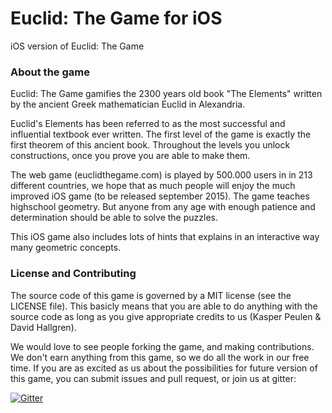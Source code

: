 Euclid: The Game for iOS
===========

iOS version of Euclid: The Game

### About the game

Euclid: The Game gamifies the 2300 years old book "The Elements" written by the ancient Greek mathematician Euclid in Alexandria.

Euclid's Elements has been referred to as the most successful and influential textbook ever written. The first level of the game is exactly the first theorem of this ancient book. Throughout the levels you unlock constructions, once you prove you are able to make them.

The web game (euclidthegame.com) is played by 500.000 users in in 213 different countries, we hope that as much people will enjoy the much improved iOS game (to be released september 2015). The game teaches highschool geometry. But anyone from any age with enough patience and determination should be able to solve the puzzles.

This iOS game also includes lots of hints that explains in an interactive way many geometric concepts.

### License and Contributing

The source code of this game is governed by a MIT license (see the LICENSE file). This basicly means that you are able
to do anything with the source code as long as you give appropriate credits to us (Kasper Peulen & David Hallgren).

We would love to see people forking the game, and making contributions. We don't earn anything from this game,
so we do all the work in our free time. If you are as excited as us about the possibilities for future version of this game,
you can submit issues and pull request, or join us at gitter:

[![Gitter](https://badges.gitter.im/Join%20Chat.svg)](https://gitter.im/euclidthegame/euclidthegame.iOS?utm_source=badge&utm_medium=badge&utm_campaign=pr-badge)